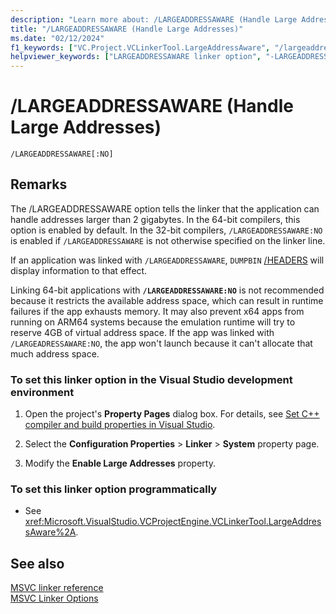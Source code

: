 ```yaml
---
description: "Learn more about: /LARGEADDRESSAWARE (Handle Large Addresses)"
title: "/LARGEADDRESSAWARE (Handle Large Addresses)"
ms.date: "02/12/2024"
f1_keywords: ["VC.Project.VCLinkerTool.LargeAddressAware", "/largeaddressaware"]
helpviewer_keywords: ["LARGEADDRESSAWARE linker option", "-LARGEADDRESSAWARE linker option", "/LARGEADDRESSAWARE linker option"]
---
```

# /LARGEADDRESSAWARE (Handle Large Addresses)

```
/LARGEADDRESSAWARE[:NO]
```

## Remarks

The /LARGEADDRESSAWARE option tells the linker that the application can handle addresses larger than 2 gigabytes. In the 64-bit compilers, this option is enabled by default. In the 32-bit compilers, `/LARGEADDRESSAWARE:NO` is enabled if `/LARGEADDRESSAWARE` is not otherwise specified on the linker line.

If an application was linked with `/LARGEADDRESSAWARE`, `DUMPBIN` [/HEADERS](headers.md) will display information to that effect.

Linking 64-bit applications with **`/LARGEADDRESSAWARE:NO`** is not recommended because it restricts the available address space, which can result in runtime failures if the app exhausts memory. It may also prevent x64 apps from running on ARM64 systems because the emulation runtime will try to reserve 4GB of virtual address space. If the app was linked with `/LARGEADRESSAWARE:NO`, the app won't launch because it can't allocate that much address space.

### To set this linker option in the Visual Studio development environment

1. Open the project's **Property Pages** dialog box. For details, see [Set C++ compiler and build properties in Visual Studio](../working-with-project-properties.md).

1. Select the **Configuration Properties** > **Linker** > **System** property page.

1. Modify the **Enable Large Addresses** property.

### To set this linker option programmatically

- See <xref:Microsoft.VisualStudio.VCProjectEngine.VCLinkerTool.LargeAddressAware%2A>.

## See also

[MSVC linker reference](linking.md)<br/>
[MSVC Linker Options](linker-options.md)
